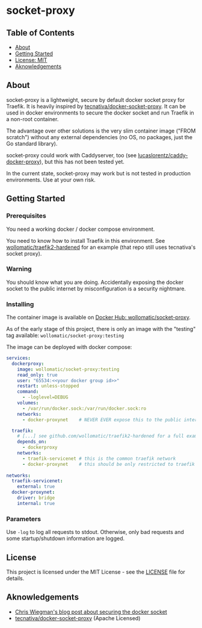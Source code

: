 # socket-proxy

## Table of Contents
+ [About](#about)
+ [Getting Started](#getting_started)
+ [License: MIT](#license)
+ [Aknowledgements](#aknowledgements)

## About <a name = "about"></a>
socket-proxy is a lightweight, secure by default docker socket proxy for Traefik.
It is heavily inspired by [tecnativa/docker-socket-proxy](https://github.com/Tecnativa/docker-socket-proxy).
It can be used in docker environments to secure the docker socket and run Traefik in a non-root container.

The advantage over other solutions is the very slim container image ("FROM scratch") without any external dependencies (no OS, no packages, just the Go standard library).

socket-proxy could work with Caddyserver, too (see [lucaslorentz/caddy-docker-proxy](https://github.com/lucaslorentz/caddy-docker-proxy)), but this has not been tested yet.

In the current state, socket-proxy may work but is not tested in production environments. Use at your own risk.

## Getting Started <a name = "getting_started"></a>

### Prerequisites

You need a working docker / docker compose environment.

You need to know how to install Traefik in this environment. See [wollomatic/traefik2-hardened](https://github.com/wollomatic/traefik2-hardened) for an example (that repo still uses tecnativa's socket proxy).

### Warning

You should know what you are doing. Accidentally exposing the docker socket to the public internet by misconfiguration is a security nightmare.

### Installing

The container image is available on [Docker Hub: wollomatic/socket-proxy](https://hub.docker.com/r/wollomatic/socket-proxy).

As of the early stage of this project, there is only an image with the "testing" tag available: ``wollomatic/socket-proxy:testing``

The image can be deployed with docker compose:

``` compose.yaml
services:
  dockerproxy:
    image: wollomatic/socket-proxy:testing
    read_only: true
    user: "65534:<<your docker group id>>"
    restart: unless-stopped
    command:
      - -loglevel=DEBUG
    volumes:
      - /var/run/docker.sock:/var/run/docker.sock:ro
    networks:
      - docker-proxynet    # NEVER EVER expose this to the public internet!

  traefik:
    # [...] see github.com/wollomatic/traefik2-hardened for a full example
    depends_on:
      - dockerproxy
    networks:
      - traefik-servicenet # this is the common traefik network
      - docker-proxynet    # this should be only restricted to traefik and socket-proxy
  
networks:
  traefik-servicenet:
    external: true
  docker-proxynet:
    driver: bridge
    internal: true
```

### Parameters

Use ``-log`` to log all requests to stdout. Otherwise, only bad requests and some startup/shutdown information are logged.

## License <a name = "license"></a>

This project is licensed under the MIT License - see the [LICENSE](LICENSE) file for details.

## Aknowledgements <a name = "aknowledgements"></a>

+ [Chris Wiegman's blog post about securing the docker socket](https://www.chriswiegman.com/2019/09/securing-the-docker-socket/)
+ [tecnativa/docker-socket-proxy](https://github.com/Tecnativa/docker-socket-proxy) (Apache Licensed)
